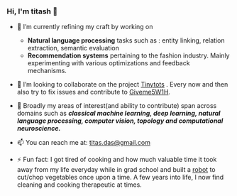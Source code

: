 ### Hi, I'm titash 👋

- 🔭 I’m currently refining my craft by working on
  * **Natural language processing** tasks such as : entity linking, relation extraction, semantic evaluation
  * **Recommendation systems** pertaining to the fashion industry. Mainly experimenting with various optimizations and feedback mechanisms.
- 👯 I’m looking to collaborate on the project [Tinytots](https://github.com/TitasDas/Tinytots) . Every now and then also try to fix issues and contribute to [Giveme5W1H](https://github.com/fhamborg/Giveme5W1H). 
- 🌱 Broadly my areas of interest(and ability to contribute) span across domains such as ***classical machine learning, deep learning, natural language processing, computer vision, topology and computational neuroscience.***
- 📫 You can reach me at: titas.das@gmail.com  




- ⚡ Fun fact: I got tired of cooking and how much valuable time it took away from my life everyday while in grad school and built a [robot](https://sites.google.com/site/jullienor2014/homepage) to cut/chop vegetables once upon a time. A few years into life, I now find cleaning and cooking therapeutic at times.


<!--
**TitasDas/TitasDas** is a ✨ _special_ ✨ repository because its `README.md` (this file) appears on your GitHub profile.

Here are some ideas to get you started:

- 🔭 I’m currently working on ...
- 🌱 I’m currently learning ...
- 👯 I’m looking to collaborate on ...
- 🤔 I’m looking for help with ...
- 💬 Ask me about ...
- 📫 How to reach me: ...
- 😄 Pronouns: ...
- ⚡ Fun fact: ...
-->
